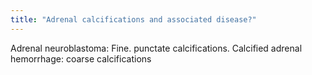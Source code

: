 ```yaml
---
title: "Adrenal calcifications and associated disease?"
---
```

Adrenal neuroblastoma: Fine. punctate calcifications. Calcified adrenal hemorrhage: coarse calcifications

